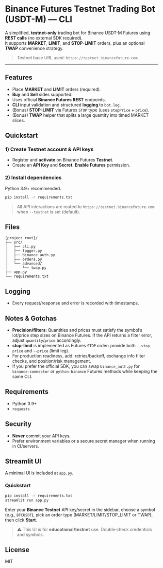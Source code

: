 # Binance Futures Testnet Trading Bot (USDT-M) — CLI

A simplified, **testnet-only** trading bot for Binance USDT-M Futures using **REST calls** (no external SDK required).  
It supports **MARKET**, **LIMIT**, and **STOP-LIMIT** orders, plus an optional **TWAP** convenience strategy.

> Testnet base URL used: `https://testnet.binancefuture.com`

---

## Features
- Place **MARKET** and **LIMIT** orders (required).
- **Buy** and **Sell** sides supported.
- Uses official **Binance Futures REST** endpoints.
- **CLI** input validation and structured **logging** to `bot.log`.
- (Bonus) **STOP-LIMIT** via Futures `STOP` type (uses `stopPrice` + `price`).
- (Bonus) **TWAP** helper that splits a large quantity into timed MARKET slices.

## Quickstart

### 1) Create Testnet account & API keys
- Register and **activate** on Binance Futures **Testnet**.
- Create an **API Key** and **Secret**. **Enable Futures** permission.

### 2) Install dependencies
Python 3.9+ recommended.
```bash
pip install -r requirements.txt
```

> All API interactions are routed to `https://testnet.binancefuture.com` when `--testnet` is set (default).

## Files
```
[project_root]/
├── src/
│   ├── cli.py
│   ├── logger.py
│   ├── binance_auth.py
│   ├── orders.py
│   └── advanced/
│       └── twap.py
├── app.py
└── requirements.txt
```

## Logging
- Every request/response and error is recorded with timestamps.

## Notes & Gotchas
- **Precision/filters**: Quantities and prices must satisfy the symbol’s lot/price step sizes on Binance Futures. If the API returns a filter error, adjust `quantity`/`price` accordingly.
- **stop-limit** is implemented as Futures `STOP` order: provide both `--stop-price` and `--price` (limit leg).
- For production readiness, add: retries/backoff, exchange info filter checks, and position/risk management.
- If you prefer the official SDK, you can swap `binance_auth.py` for `binance-connector` or `python-binance` Futures methods while keeping the same CLI.

## Requirements
- Python 3.9+
- `requests`

## Security
- **Never** commit your API keys.
- Prefer environment variables or a secure secret manager when running in CI/servers.

## Streamlit UI

A minimal UI is included at `app.py`.

### Quickstart

```bash
pip install -r requirements.txt
streamlit run app.py
```

Enter your **Binance Testnet** API key/secret in the sidebar, choose a symbol (e.g., `BTCUSDT`), pick an order type (MARKET/LIMIT/STOP_LIMIT or TWAP), then click **Start**.

> ⚠️ This UI is for **educational/testnet** use. Double‑check credentials and symbols.



## License
MIT
